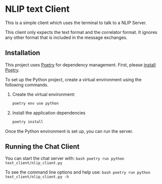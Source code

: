 # NLIP text Client 

This is a simple client which uses the terminal to talk to a NLIP Server. 

This client only expects the text format and the correlator format. It ignores any other format that is included in the message exchanges. 


## Installation

This project uses [Poetry](https://python-poetry.org/docs/) for dependency management. First, please [install Poetry](https://python-poetry.org/docs/#installation).

To set up the Python project, create a virtual environment using the following commands.

1. Create the virtual environment:
    ```bash
    poetry env use python
    ```
  
2. Install the application dependencies
    ```bash
    poetry install
    ```

Once the Python environment is set up, you can run the server.


## Running the Chat Client 


You can start the chat server with:
    ```bash
    poetry run python text_client/nlip_client.py 
    ```

To see the command line options and help use: 
    ```bash
    poetry run python text_client/nlip_client.py -h
    ```